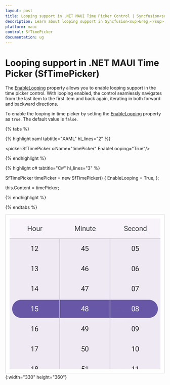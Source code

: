 ```yaml
---
layout: post
title: Looping support in .NET MAUI Time Picker Control | Syncfusion<sup>&reg;</sup>
description: Learn about looping support in Syncfusion<sup>&reg;</sup> .NET MAUI Time Picker (SfTimePicker) control.
platform: maui
control: SfTimePicker
documentation: ug
---
```


# Looping support in .NET MAUI Time Picker (SfTimePicker)

The [EnableLooping](https://help.syncfusion.com/cr/maui/Syncfusion.Maui.Picker.EnableLooping.html) property allows you to enable looping support in the time picker control. With looping enabled, the control seamlessly navigates from the last item to the first item and back again, iterating in both forward and backward directions.

To enable the looping in time picker by setting the [EnableLooping](https://help.syncfusion.com/cr/maui/Syncfusion.Maui.Picker.EnableLooping.html) property as `true`. The default value is `false`.

{% tabs %}

{% highlight xaml tabtitle="XAML" hl_lines="2" %}

<picker:SfTimePicker x:Name="timePicker"
                     EnableLooping="True"/>

{% endhighlight %}

{% highlight c# tabtitle="C#" hl_lines="3" %}  

SfTimePicker timePicker = new SfTimePicker()
{
    EnableLooping = True,
};

this.Content = timePicker;

{% endhighlight %}

{% endtabs %}

![Enable Looping in .NET MAUI Time picker.](images/enable-looping/time-picker-enable-looping.gif){:width="330" height="360"}